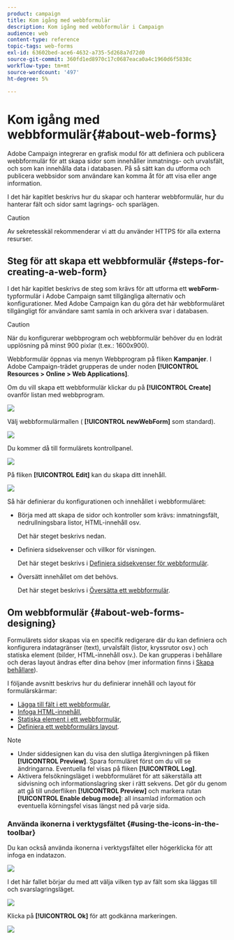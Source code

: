 ```yaml
---
product: campaign
title: Kom igång med webbformulär
description: Kom igång med webbformulär i Campaign
audience: web
content-type: reference
topic-tags: web-forms
exl-id: 63602bed-ace6-4632-a735-5d268a7d72d0
source-git-commit: 360fd1ed8970c17c0687eaca0a4c1960d6f5838c
workflow-type: tm+mt
source-wordcount: '497'
ht-degree: 5%

---
```


# Kom igång med webbformulär{#about-web-forms}

Adobe Campaign integrerar en grafisk modul för att definiera och publicera webbformulär för att skapa sidor som innehåller inmatnings- och urvalsfält, och som kan innehålla data i databasen. På så sätt kan du utforma och publicera webbsidor som användare kan komma åt för att visa eller ange information.

I det här kapitlet beskrivs hur du skapar och hanterar webbformulär, hur du hanterar fält och sidor samt lagrings- och sparlägen.

>[!CAUTION]
>
>Av sekretesskäl rekommenderar vi att du använder HTTPS för alla externa resurser.

## Steg för att skapa ett webbformulär {#steps-for-creating-a-web-form}

I det här kapitlet beskrivs de steg som krävs för att utforma ett **webForm**-typformulär i Adobe Campaign samt tillgängliga alternativ och konfigurationer. Med Adobe Campaign kan du göra det här webbformuläret tillgängligt för användare samt samla in och arkivera svar i databasen.

>[!CAUTION]
>
>När du konfigurerar webbprogram och webbformulär behöver du en lodrät upplösning på minst 900 pixlar (t.ex.: 1600x900).

Webbformulär öppnas via menyn Webbprogram på fliken **Kampanjer**. I Adobe Campaign-trädet grupperas de under noden **[!UICONTROL Resources > Online > Web Applications]**.

Om du vill skapa ett webbformulär klickar du på **[!UICONTROL Create]** ovanför listan med webbprogram.

![](assets/webapp_create_new.png)

Välj webbformulärmallen ( **[!UICONTROL newWebForm]** som standard).

![](assets/s_ncs_admin_survey_select_template.png)

Du kommer då till formulärets kontrollpanel.

![](assets/webapp_empty_dashboard.png)

På fliken **[!UICONTROL Edit]** kan du skapa ditt innehåll.

![](assets/webapp_edit_tab.png)

Så här definierar du konfigurationen och innehållet i webbformuläret:

* Börja med att skapa de sidor och kontroller som krävs: inmatningsfält, nedrullningsbara listor, HTML-innehåll osv.

   Det här steget beskrivs nedan.

* Definiera sidsekvenser och villkor för visningen.

   Det här steget beskrivs i [Definiera sidsekvenser för webbformulär](defining-web-forms-page-sequencing.md).

* Översätt innehållet om det behövs.

   Det här steget beskrivs i [Översätta ett webbformulär](translating-a-web-form.md).

## Om webbformulär {#about-web-forms-designing}

Formulärets sidor skapas via en specifik redigerare där du kan definiera och konfigurera indatagränser (text), urvalsfält (listor, kryssrutor osv.) och statiska element (bilder, HTML-innehåll osv.). De kan grupperas i behållare och deras layout ändras efter dina behov (mer information finns i [Skapa behållare](defining-web-forms-layout.md#creating-containers)).

I följande avsnitt beskrivs hur du definierar innehåll och layout för formulärskärmar:

* [Lägga till fält i ett webbformulär](adding-fields-to-a-web-form.md),
* [Infoga HTML-innehåll](static-elements-in-a-web-form.md#inserting-html-content),
* [Statiska element i ett webbformulär](static-elements-in-a-web-form.md),
* [Definiera ett webbformulärs layout](defining-web-forms-layout.md).

>[!NOTE]
>
>* Under siddesignen kan du visa den slutliga återgivningen på fliken **[!UICONTROL Preview]**. Spara formuläret först om du vill se ändringarna. Eventuella fel visas på fliken **[!UICONTROL Log]**.
>* Aktivera felsökningsläget i webbformuläret för att säkerställa att sidvisning och informationslagring sker i rätt sekvens. Det gör du genom att gå till underfliken **[!UICONTROL Preview]** och markera rutan **[!UICONTROL Enable debug mode]**: all insamlad information och eventuella körningsfel visas längst ned på varje sida.

>



### Använda ikonerna i verktygsfältet {#using-the-icons-in-the-toolbar}

Du kan också använda ikonerna i verktygsfältet eller högerklicka för att infoga en indatazon.

![](assets/s_ncs_admin_webform_add_selection.png)

I det här fallet börjar du med att välja vilken typ av fält som ska läggas till och svarslagringsläget.

![](assets/s_ncs_admin_webform_select_storage.png)

Klicka på **[!UICONTROL Ok]** för att godkänna markeringen.

![](assets/s_ncs_admin_webform_confirm_storage.png)
